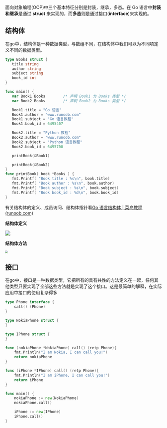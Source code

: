面向对象编程(OOP)中三个基本特征分别是封装，继承，多态。在 Go 语言中**封装和继承**是通过 **struct** 来实现的，而**多态**则是通过接口(**interface**)来实现的。

## 结构体

在go中，结构体是一种数据类型，与数组不同，在结构体中我们可以为不同项定义不同的数据类型。

```go
type Books struct {
   title string
   author string
   subject string
   book_id int
}

func main() {
   var Book1 Books        /* 声明 Book1 为 Books 类型 */
   var Book2 Books        /* 声明 Book2 为 Books 类型 */

   Book1.title = "Go 语言"
   Book1.author = "www.runoob.com"
   Book1.subject = "Go 语言教程"
   Book1.book_id = 6495407

   Book2.title = "Python 教程"
   Book2.author = "www.runoob.com"
   Book2.subject = "Python 语言教程"
   Book2.book_id = 6495700

   printBook(&Book1)

   printBook(&Book2)
}
func printBook( book *Books ) {
   fmt.Printf( "Book title : %s\n", book.title)
   fmt.Printf( "Book author : %s\n", book.author)
   fmt.Printf( "Book subject : %s\n", book.subject)
   fmt.Printf( "Book book_id : %d\n", book.book_id)
}
```

有关结构体的定义、成员访问、结构体指针看[Go 语言结构体 | 菜鸟教程 (runoob.com)](https://www.runoob.com/go/go-structures.html)

**结构体定义**

![](http://pic.netpunk.space/images/2023/01/18/20230118235354.png)

**结构体方法**

<img src="http://pic.netpunk.space/images/2023/01/18/20230118235446.png" style="zoom:50%;" />

## 接口

在go中，接口是一种数据类型，它把所有的具有共性的方法定义在一起，任何其他类型只要实现了全部这些方法就是实现了这个接口。这是最简单的解释，在实际应用中接口的使用复杂得多

~~~go
type Phone interface {
    call() (Phone)
}

type NokiaPhone struct {
}

type IPhone struct {
} 

func (nokiaPhone *NokiaPhone) call() (retp Phone){
    fmt.Println("I am Nokia, I can call you!")
	return nokiaPhone
}

func (iPhone *IPhone) call() (retp Phone){
    fmt.Println("I am iPhone, I can call you!")
	return iPhone
}

func main() {
    nokiaPhone := new(NokiaPhone)
    nokiaPhone.call()

    iPhone := new(IPhone)
    iPhone.call()
}
~~~













